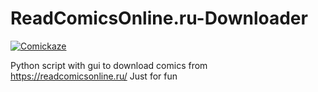 # ReadComicsOnline.ru-Downloader
[![Comickaze](https://img.shields.io/badge/Package-Comickaze-blue?style=for-the-badge)](https://nodesource.com/products/nsolid)

Python script with gui to download comics from https://readcomicsonline.ru/
Just for fun
